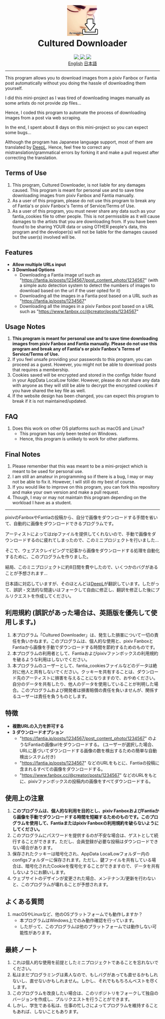<h1 align="center">
<img src="/res/cultured_downloader_logo.png" width="100px" height="100px" alt="Cultured Downloader Logo">
<br>
Cultured Downloader
</h1>

<div align="center">
    <a href="https://github.com/KJHJason/Cultured-Downloader/releases">
    <img src="https://img.shields.io/github/v/release/KJHJason/Cultured-Downloader?include_prereleases&label=Latest%20Release" />
  </a>
  <a href="https://github.com/KJHJason/Cultured-Downloader/issues">
    <img src="https://img.shields.io/github/issues/KJHJason/Cultured-Downloader" />
  </a>
  <a href="https://github.com/KJHJason/Cultured-Downloader/pulls">
    <img src="https://img.shields.io/github/issues-pr/KJHJason/Cultured-Downloader" />
  </a>
</div>

<div align="center">
  <a href="#English">English</a>
  <a href="#Japanese">日本語</a>
</div>

---
<div name="English"></div>
This program allows you to download images from a pixiv Fanbox or Fantia post automatically without you doing the hassle of downloading them yourself.

I did this mini-project as I was tired of downloading images manually as some artists do not provide zip files...

Hence, I coded this program to automate the process of downloading images from a post via web scraping.

In the end, I spent about 8 days on this mini-project so you can expect some bugs...

Although the program has Japanese language support, most of them are translated by [DeepL](https://www.deepl.com/translator). Hence, feel free to correct any mistranslation/grammatical errors by forking it and make a pull request after correcting the translation.

## Terms of Use
1. This program, Cultured Downloader, is not liable for any damages caused. This program is meant for personal use and to save time downloading images from pixiv Fanbox and Fantia manually.
2. As a user of this program, please do not use this program to  break any of Fantia's or pixiv Fanbox's Terms of Service/Terms of Use.
3. As a user of this program, you must never share any data such as your fantia_cookies file to other people. This is not permissible as it will cause damages to the artists that you are downloading from. If you have been found to be sharing YOUR data or using OTHER people's data, this program and the developer(s) will not be liable for the damages caused but the user(s) involved will be.

## Features
* **Allow multiple URLs input**
* **3 Download Options**
    * Downloading a Fantia image url such as "https://fantia.jp/posts/1234567/post_content_photo/1234567"
      (with a simple auto detection system to detect the numbers of images to download based on the url if the user opted for it)
    * Downloading all the images in a Fantia post based on a URL such as "https://fantia.jp/posts/1234567"
    * Downloading all the images in a pixiv Fanbox post based on a URL such as "https://www.fanbox.cc/@creator/posts/1234567"

## Usage Notes
1. **This program is meant for personal use and to save time downloading images from pixiv Fanbox and Fantia manually. Please do not use this program and break any of Fantia's or pixiv Fanbox's Terms of Service/Terms of Use.**
2. If you feel unsafe providing your passwords to this program, you can proceed as a guest. However, you might not be able to download posts that requires a membership.
3. Cookies saved will be encrypted and stored in the configs folder found in your AppData LocalLow folder. However, please do not share any data with anyone as they will still be able to decrypt the encrypted cookies if you have shared the key file as well.
4. If the website design has been changed, you can expect this program to break if it is not maintained/updated.

## FAQ
1. Does this work on other OS platforms such as macOS and Linux?
    * This program has only been tested on Windows.
    * Hence, this program is unlikely to work for other platforms.

## Final Notes
1. Please remember that this was meant to be a mini-project which is meant to be used for personal use.
2. I am still an amateur in programming so if there is a bug, I may or may not be able to fix it. However, I will still do my best of course.
3. If you would like to improve on this program, you can fork this repository and make your own version and make a pull request.
4. Though, I may or may not maintain this program depending on the workload I have as a student.

---
<div name="Japanese"></div>
pixivのFanboxやFantiaの投稿から、自分で画像をダウンロードする手間を省いて、自動的に画像をダウンロードできるプログラムです。

アーティストによってはzipファイルを提供してくれないので、手動で画像をダウンロードするのに疲れてしまったので、このミニプロジェクトを行いました...

そこで、ウェブスクレイピングで記事から画像をダウンロードする処理を自動化するために、このプログラムを作りました。

結局、このミニプロジェクトに約8日間を費やしたので、いくつかのバグがあることが予想されます...

日本語に対応していますが、そのほとんどは[DeepL](https://www.deepl.com/translator)が翻訳しています。したがって、誤訳・文法的な間違いはフォークして自由に修正し、翻訳を修正した後にプルリクエストを作成してください。

## 利用規約 (誤訳があった場合は、英語版を優先して使用します。)

1. 本プログラム「Cultured Downloader」は、発生した損害について一切の責任を負いかねます。このプログラムは、個人的な使用と、pixiv FanboxとFantiaから画像を手動でダウンロードする時間を節約するためのものです。
2. 本プログラムの利用者として、Fantiaおよびpixivファンボックスの利用規約を破るような利用はしないでください。
3. 本プログラムのユーザーとして、fantia_cookiesファイルなどのデータは絶対に他人と共有しないでください。クッキーを共有することは、ダウンロード先のアーティストに損害を与えることになりますので、おやめください。自分のデータを共有したり、他人のデータを使用していることが判明した場合。このプログラムおよび開発者は損害賠償の責任を負いませんが、関係するユーザーは責任を負うものとします。

## 特徴
* **複数URLの入力を許可する**
* **3 ダウンロードオプション**
    * "https://fantia.jp/posts/1234567/post_content_photo/1234567" のようなFantiaの画像urlをダウンロードする。
      (ユーザーが選択した場合、URLに基づいてダウンロードする画像の数を検出するための簡単な自動検出システム付き)
    * "https://fantia.jp/posts/1234567" などのURLをもとに、Fantiaの投稿に含まれるすべての画像をダウンロードする。
    * "https://www.fanbox.cc/@creator/posts/1234567" などのURLをもとに、pixivファンボックスの投稿内の画像をすべてダウンロードする。

## 使用上の注意
1. **このプログラムは、個人的な利用を目的とし、pixiv FanboxおよびFantiaから画像を手動でダウンロードする時間を短縮するためのものです。このプログラムを使用して、Fantiaまたはpixiv Fanboxの利用規約を破らないようにしてください。**
2. このプログラムにパスワードを提供するのが不安な場合は、ゲストとして続行することができます。ただし、会員登録が必要な投稿はダウンロードできない場合があります。
3. 保存されたクッキーは暗号化され、AppData LocalLowフォルダー内のconfigsフォルダーに保存されます。ただし、鍵ファイルを共有している場合は、暗号化されたCookieを復号化することができますので、データを共有しないようにお願いします。
4. ウェブサイトのデザインが変更された場合、メンテナンス/更新を行わないと、このプログラムが壊れることが予想されます。

## よくある質問
1. macOSやLinuxなど、他のOSプラットフォームでも動作しますか？
    * 本プログラムはWindows上でのみ動作確認を行っています。
    * したがって、このプログラムは他のプラットフォームでは動作しない可能性があります。

## 最終ノート
1. これは個人的な使用を前提としたミニプロジェクトであることを忘れないでください。
2. 私はまだプログラミングは素人なので、もしバグがあっても直せるかもしれないし、直せないかもしれません。しかし、それでももちろんベストを尽くします。
3. このプログラムを改良したい場合は、このリポジトリをフォークして独自のバージョンを作成し、プルリクエストを行うことができます。
4. しかし、学生である私は、仕事の忙しさによってプログラムを維持することもあれば、しないこともあります。
